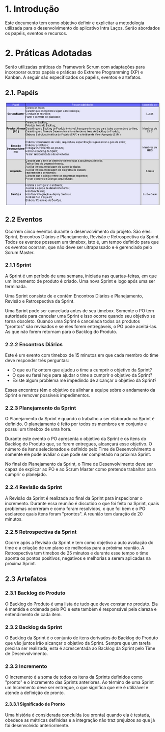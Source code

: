 # 1. Introdução  

Este documento tem como objetivo definir e explicitar a metodologia utilizada para o desenvolvimento do aplicativo Intra Laços.
Serão abordados os papéis, eventos e recursos.

# 2. Práticas Adotadas

Serão utilizadas práticas do Framework Scrum com adaptações para incorporar outros papéis e práticas do Extreme Programming (XP) e Kanban.
A seguir são especificados os papéis, eventos e artefatos.

## 2.1. Papéis

![](../images/roles_methodology.png)

## 2.2 Eventos

Ocorrem cinco eventos durante o desenvolvimento do projeto. São eles: Sprint, Encontros Diários e Planejamento, Revisão e Retrospectiva da Sprint.
Todos os eventos possuem um timebox, isto é, um tempo definido para que os eventos ocorram, que não deve ser ultrapassado e é gerenciado pelo Scrum Master.

### 2.1.1 Sprint

A Sprint é um período de uma semana, iniciada nas quartas-feiras, em que um incremento de produto é criado.
Uma nova Sprint e logo após uma ser terminada.

Uma Sprint consiste de e contém Encontros Diários e Planejamento, Revisão e Retrospectiva da Sprint.

Uma Sprint pode ser cancelada antes de seu timebox. Somente o PO tem autoridade para cancelar uma Sprint e isso ocorre quando seu objetivo se torna obsoleto.
Quando uma Sprint é cancelada todos os produtos "prontos" são revisados e se eles forem entregáveis, o PO pode aceitá-las.
As que não forem retornam para o Backlog do Produto.

### 2.2.2 Encontros Diários

Este é um evento com timebox de 15 minutos em que cada membro do time deve responder três perguntas:

* O que eu fiz ontem que ajudou o time a cumprir o objetivo da Sprint?
* O que eu farei hoje para ajudar o time a cumprir o objetivo da Sprint?
* Existe algum problema me impedindo de alcançar o objetivo da Sprint?

Esses encontros têm o objetivo de alinhar a equipe sobre o andamento da Sprint e remover possíveis impedimentos.

### 2.2.3 Planejamento da Sprint

O Planejamento da Sprint é quando o trabalho a ser elaborado na Sprint é definido.
O planejamento é feito por todos os membros em conjunto e possui um timebox de uma hora.

Durante este evento o PO apresenta o objetivo da Sprint e os itens do Backlog do Produto que, se forem entregues, alcançará esse objetivo.
O número de itens selecionados e definido pelo Time de Desenvolvimento e somente ele pode avaliar o que pode ser completado na próxima Sprint.

No final do Planejamento da Sprint, o Time de Desenvolvimento deve ser capaz de explicar ao PO e ao Scrum Master como pretende trabalhar para cumprir o planejado.


### 2.2.4 Revisão da Sprint

A Revisão da Sprint é realizada ao final da Sprint para inspecionar o incremento.
Durante essa reunião é discutido o que foi feito na Sprint, quais problemas ocorreram e como foram resolvidos, o que foi bem e o PO esclarece quais itens foram "prontos". A reunião tem duração de 20 minutos.

### 2.2.5 Retrospectiva da Sprint

Ocorre após a Revisão da Sprint e tem como objetivo a auto avaliação do time e a criação de um plano de melhorias para a próxima reunião.
A Retrospectiva tem timebox de 25 minutos e durante esse tempo o time aponta os pontos positivos, negativos e melhorias a serem aplicadas na próxima Sprint.

## 2.3 Artefatos

### 2.3.1 Backlog do Produto

O Backlog do Produto é uma lista de tudo que deve constar no produto.
Ela é mantida e ordenada pelo PO e este também é responsável pela clareza e entendimento de cada item.

### 2.3.2 Backlog da Sprint

O Backlog da Sprint é o conjunto de itens derivados do Backlog do Produto que vão juntos irão alcançar o objetivo da Sprint.
Sempre que um tarefa precisa ser realizada, esta é acrescentada ao Backlog da Sprint pelo Time de Desenvolvimento.

### 2.3.3 Incremento

O Incremento é a soma de todos os itens da Sprints definidos como "pronto" e o incremento das Sprints anteriores.
Ao término de uma Sprint um Incremento deve ser entregue, o que significa que ele é utilizável e atende a definição de pronto.

#### 2.3.3.1 Significado de Pronto

Uma história é considerada concluída (ou pronta) quando ela é testada, obedece as métricas definidas e a integração não traz prejuízos ao que já foi desenvolvido anteriormente.
